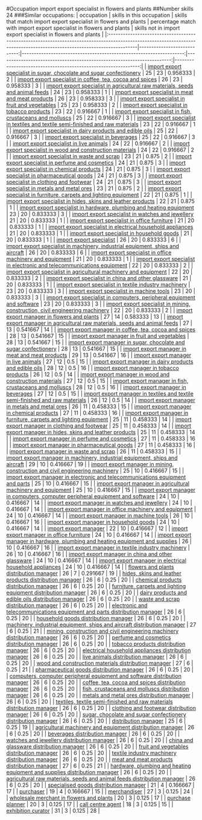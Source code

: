 #Occupation import export specialist in flowers and plants
##Number skills 24
###Similar occupations:
| occupation                                                                                                                                                              |   skills in this occupation |   skills that match import export specialist in flowers and plants |   percentage match with import export specialist in flowers and plants |   skills not in import export specialist in flowers and plants |
|:------------------------------------------------------------------------------------------------------------------------------------------------------------------------|----------------------------:|-------------------------------------------------------------------:|-----------------------------------------------------------------------:|---------------------------------------------------------------:|
| [import export specialist in sugar, chocolate and sugar confectionery](import_export_specialist_in_sugar,_chocolate_and_sugar_confectionery.md)                         |                          25 |                                                                 23 |                                                               0.958333 |                                                              2 |
| [import export specialist in coffee, tea, cocoa and spices](import_export_specialist_in_coffee,_tea,_cocoa_and_spices.md)                                               |                          26 |                                                                 23 |                                                               0.958333 |                                                              3 |
| [import export specialist in agricultural raw materials, seeds and animal feeds](import_export_specialist_in_agricultural_raw_materials,_seeds_and_animal_feeds.md)     |                          24 |                                                                 23 |                                                               0.958333 |                                                              1 |
| [import export specialist in meat and meat products](import_export_specialist_in_meat_and_meat_products.md)                                                             |                          26 |                                                                 23 |                                                               0.958333 |                                                              3 |
| [import export specialist in fruit and vegetables](import_export_specialist_in_fruit_and_vegetables.md)                                                                 |                          25 |                                                                 23 |                                                               0.958333 |                                                              2 |
| [import export specialist in tobacco products](import_export_specialist_in_tobacco_products.md)                                                                         |                          23 |                                                                 22 |                                                               0.916667 |                                                              1 |
| [import export specialist in  fish, crustaceans and molluscs](import_export_specialist_in__fish,_crustaceans_and_molluscs.md)                                           |                          25 |                                                                 22 |                                                               0.916667 |                                                              3 |
| [import export specialist in textiles and textile semi-finished and raw materials](import_export_specialist_in_textiles_and_textile_semi-finished_and_raw_materials.md) |                          23 |                                                                 22 |                                                               0.916667 |                                                              1 |
| [import export specialist in dairy products and edible oils](import_export_specialist_in_dairy_products_and_edible_oils.md)                                             |                          25 |                                                                 22 |                                                               0.916667 |                                                              3 |
| [import export specialist in beverages](import_export_specialist_in_beverages.md)                                                                                       |                          25 |                                                                 22 |                                                               0.916667 |                                                              3 |
| [import export specialist in live animals](import_export_specialist_in_live_animals.md)                                                                                 |                          24 |                                                                 22 |                                                               0.916667 |                                                              2 |
| [import export specialist in wood and construction materials](import_export_specialist_in_wood_and_construction_materials.md)                                           |                          24 |                                                                 22 |                                                               0.916667 |                                                              2 |
| [import export specialist in waste and scrap](import_export_specialist_in_waste_and_scrap.md)                                                                           |                          23 |                                                                 21 |                                                               0.875    |                                                              2 |
| [import export specialist in perfume and cosmetics](import_export_specialist_in_perfume_and_cosmetics.md)                                                               |                          24 |                                                                 21 |                                                               0.875    |                                                              3 |
| [import export specialist in chemical products](import_export_specialist_in_chemical_products.md)                                                                       |                          24 |                                                                 21 |                                                               0.875    |                                                              3 |
| [import export specialist in pharmaceutical goods](import_export_specialist_in_pharmaceutical_goods.md)                                                                 |                          24 |                                                                 21 |                                                               0.875    |                                                              3 |
| [import export specialist in clothing and footwear](import_export_specialist_in_clothing_and_footwear.md)                                                               |                          24 |                                                                 21 |                                                               0.875    |                                                              3 |
| [import export specialist in metals and metal ores](import_export_specialist_in_metals_and_metal_ores.md)                                                               |                          23 |                                                                 21 |                                                               0.875    |                                                              2 |
| [import export specialist in furniture, carpets and lighting equipment](import_export_specialist_in_furniture,_carpets_and_lighting_equipment.md)                       |                          22 |                                                                 21 |                                                               0.875    |                                                              1 |
| [import export specialist in hides, skins and leather products](import_export_specialist_in_hides,_skins_and_leather_products.md)                                       |                          22 |                                                                 21 |                                                               0.875    |                                                              1 |
| [import export specialist in hardware, plumbing and heating equipment](import_export_specialist_in_hardware,_plumbing_and_heating_equipment.md)                         |                          23 |                                                                 20 |                                                               0.833333 |                                                              3 |
| [import export specialist in watches and jewellery](import_export_specialist_in_watches_and_jewellery.md)                                                               |                          21 |                                                                 20 |                                                               0.833333 |                                                              1 |
| [import export specialist in office furniture](import_export_specialist_in_office_furniture.md)                                                                         |                          21 |                                                                 20 |                                                               0.833333 |                                                              1 |
| [import export specialist in electrical household appliances](import_export_specialist_in_electrical_household_appliances.md)                                           |                          21 |                                                                 20 |                                                               0.833333 |                                                              1 |
| [import export specialist in household goods](import_export_specialist_in_household_goods.md)                                                                           |                          21 |                                                                 20 |                                                               0.833333 |                                                              1 |
| [import export specialist](import_export_specialist.md)                                                                                                                 |                          26 |                                                                 20 |                                                               0.833333 |                                                              6 |
| [import export specialist in machinery, industrial equipment, ships and aircraft](import_export_specialist_in_machinery,_industrial_equipment,_ships_and_aircraft.md)   |                          26 |                                                                 20 |                                                               0.833333 |                                                              6 |
| [import export specialist in office machinery and equipment](import_export_specialist_in_office_machinery_and_equipment.md)                                             |                          21 |                                                                 20 |                                                               0.833333 |                                                              1 |
| [import export specialist in electronic and telecommunications equipment](import_export_specialist_in_electronic_and_telecommunications_equipment.md)                   |                          22 |                                                                 20 |                                                               0.833333 |                                                              2 |
| [import export specialist in agricultural machinery and equipment](import_export_specialist_in_agricultural_machinery_and_equipment.md)                                 |                          22 |                                                                 20 |                                                               0.833333 |                                                              2 |
| [import export specialist in china and other glassware](import_export_specialist_in_china_and_other_glassware.md)                                                       |                          21 |                                                                 20 |                                                               0.833333 |                                                              1 |
| [import export specialist in textile industry machinery](import_export_specialist_in_textile_industry_machinery.md)                                                     |                          23 |                                                                 20 |                                                               0.833333 |                                                              3 |
| [import export specialist in machine tools](import_export_specialist_in_machine_tools.md)                                                                               |                          23 |                                                                 20 |                                                               0.833333 |                                                              3 |
| [import export specialist in computers, peripheral equipment and software](import_export_specialist_in_computers,_peripheral_equipment_and_software.md)                 |                          23 |                                                                 20 |                                                               0.833333 |                                                              3 |
| [import export specialist in mining, construction, civil engineering machinery](import_export_specialist_in_mining,_construction,_civil_engineering_machinery.md)       |                          22 |                                                                 20 |                                                               0.833333 |                                                              2 |
| [import export manager in flowers and plants](import_export_manager_in_flowers_and_plants.md)                                                                           |                          27 |                                                                 14 |                                                               0.583333 |                                                             13 |
| [import export manager in agricultural raw materials, seeds and animal feeds](import_export_manager_in_agricultural_raw_materials,_seeds_and_animal_feeds.md)           |                          27 |                                                                 13 |                                                               0.541667 |                                                             14 |
| [import export manager in coffee, tea, cocoa and spices](import_export_manager_in_coffee,_tea,_cocoa_and_spices.md)                                                     |                          28 |                                                                 13 |                                                               0.541667 |                                                             15 |
| [import export manager in fruit and vegetables](import_export_manager_in_fruit_and_vegetables.md)                                                                       |                          28 |                                                                 13 |                                                               0.541667 |                                                             15 |
| [import export manager in sugar, chocolate and sugar confectionery](import_export_manager_in_sugar,_chocolate_and_sugar_confectionery.md)                               |                          28 |                                                                 13 |                                                               0.541667 |                                                             15 |
| [import export manager in meat and meat products](import_export_manager_in_meat_and_meat_products.md)                                                                   |                          29 |                                                                 13 |                                                               0.541667 |                                                             16 |
| [import export manager in live animals](import_export_manager_in_live_animals.md)                                                                                       |                          27 |                                                                 12 |                                                               0.5      |                                                             15 |
| [import export manager in dairy products and edible oils](import_export_manager_in_dairy_products_and_edible_oils.md)                                                   |                          28 |                                                                 12 |                                                               0.5      |                                                             16 |
| [import export manager in tobacco products](import_export_manager_in_tobacco_products.md)                                                                               |                          26 |                                                                 12 |                                                               0.5      |                                                             14 |
| [import export manager in wood and construction materials](import_export_manager_in_wood_and_construction_materials.md)                                                 |                          27 |                                                                 12 |                                                               0.5      |                                                             15 |
| [import export manager in fish, crustaceans and molluscs](import_export_manager_in_fish,_crustaceans_and_molluscs.md)                                                   |                          28 |                                                                 12 |                                                               0.5      |                                                             16 |
| [import export manager in beverages](import_export_manager_in_beverages.md)                                                                                             |                          27 |                                                                 12 |                                                               0.5      |                                                             15 |
| [import export manager in textiles and textile semi-finished and raw materials](import_export_manager_in_textiles_and_textile_semi-finished_and_raw_materials.md)       |                          26 |                                                                 12 |                                                               0.5      |                                                             14 |
| [import export manager in metals and metal ores](import_export_manager_in_metals_and_metal_ores.md)                                                                     |                          26 |                                                                 11 |                                                               0.458333 |                                                             15 |
| [import export manager in chemical products](import_export_manager_in_chemical_products.md)                                                                             |                          27 |                                                                 11 |                                                               0.458333 |                                                             16 |
| [import export manager in furniture, carpets and lighting equipment](import_export_manager_in_furniture,_carpets_and_lighting_equipment.md)                             |                          25 |                                                                 11 |                                                               0.458333 |                                                             14 |
| [import export manager in clothing and footwear](import_export_manager_in_clothing_and_footwear.md)                                                                     |                          25 |                                                                 11 |                                                               0.458333 |                                                             14 |
| [import export manager in hides, skins and leather products](import_export_manager_in_hides,_skins_and_leather_products.md)                                             |                          25 |                                                                 11 |                                                               0.458333 |                                                             14 |
| [import export manager in perfume and cosmetics](import_export_manager_in_perfume_and_cosmetics.md)                                                                     |                          27 |                                                                 11 |                                                               0.458333 |                                                             16 |
| [import export manager in pharmaceutical goods](import_export_manager_in_pharmaceutical_goods.md)                                                                       |                          27 |                                                                 11 |                                                               0.458333 |                                                             16 |
| [import export manager in waste and scrap](import_export_manager_in_waste_and_scrap.md)                                                                                 |                          26 |                                                                 11 |                                                               0.458333 |                                                             15 |
| [import export manager in machinery, industrial equipment, ships and aircraft](import_export_manager_in_machinery,_industrial_equipment,_ships_and_aircraft.md)         |                          29 |                                                                 10 |                                                               0.416667 |                                                             19 |
| [import export manager in mining, construction and civil engineering machinery](import_export_manager_in_mining,_construction_and_civil_engineering_machinery.md)       |                          25 |                                                                 10 |                                                               0.416667 |                                                             15 |
| [import export manager in electronic and telecommunications equipment and parts](import_export_manager_in_electronic_and_telecommunications_equipment_and_parts.md)     |                          25 |                                                                 10 |                                                               0.416667 |                                                             15 |
| [import export manager in agricultural machinery and equipment](import_export_manager_in_agricultural_machinery_and_equipment.md)                                       |                          25 |                                                                 10 |                                                               0.416667 |                                                             15 |
| [import export manager in computers, computer peripheral equipment and software](import_export_manager_in_computers,_computer_peripheral_equipment_and_software.md)     |                          24 |                                                                 10 |                                                               0.416667 |                                                             14 |
| [import export manager in watches and jewellery](import_export_manager_in_watches_and_jewellery.md)                                                                     |                          24 |                                                                 10 |                                                               0.416667 |                                                             14 |
| [import export manager in office machinery and equipment](import_export_manager_in_office_machinery_and_equipment.md)                                                   |                          24 |                                                                 10 |                                                               0.416667 |                                                             14 |
| [import export manager in machine tools](import_export_manager_in_machine_tools.md)                                                                                     |                          26 |                                                                 10 |                                                               0.416667 |                                                             16 |
| [import export manager in household goods](import_export_manager_in_household_goods.md)                                                                                 |                          24 |                                                                 10 |                                                               0.416667 |                                                             14 |
| [import export manager](import_export_manager.md)                                                                                                                       |                          22 |                                                                 10 |                                                               0.416667 |                                                             12 |
| [import export manager in office furniture](import_export_manager_in_office_furniture.md)                                                                               |                          24 |                                                                 10 |                                                               0.416667 |                                                             14 |
| [import export manager in hardware, plumbing and heating equipment and supplies](import_export_manager_in_hardware,_plumbing_and_heating_equipment_and_supplies.md)     |                          26 |                                                                 10 |                                                               0.416667 |                                                             16 |
| [import export manager in textile industry machinery](import_export_manager_in_textile_industry_machinery.md)                                                           |                          26 |                                                                 10 |                                                               0.416667 |                                                             16 |
| [import export manager in china and other glassware](import_export_manager_in_china_and_other_glassware.md)                                                             |                          24 |                                                                 10 |                                                               0.416667 |                                                             14 |
| [import export manager in electrical household appliances](import_export_manager_in_electrical_household_appliances.md)                                                 |                          24 |                                                                 10 |                                                               0.416667 |                                                             14 |
| [flowers and plants distribution manager](flowers_and_plants_distribution_manager.md)                                                                                   |                          26 |                                                                  7 |                                                               0.291667 |                                                             19 |
| [hides, skins and leather products distribution manager](hides,_skins_and_leather_products_distribution_manager.md)                                                     |                          26 |                                                                  6 |                                                               0.25     |                                                             20 |
| [chemical products distribution manager](chemical_products_distribution_manager.md)                                                                                     |                          26 |                                                                  6 |                                                               0.25     |                                                             20 |
| [furniture, carpets and lighting equipment distribution manager](furniture,_carpets_and_lighting_equipment_distribution_manager.md)                                     |                          26 |                                                                  6 |                                                               0.25     |                                                             20 |
| [dairy products and edible oils distribution manager](dairy_products_and_edible_oils_distribution_manager.md)                                                           |                          26 |                                                                  6 |                                                               0.25     |                                                             20 |
| [waste and scrap distribution manager](waste_and_scrap_distribution_manager.md)                                                                                         |                          26 |                                                                  6 |                                                               0.25     |                                                             20 |
| [electronic and telecommunications equipment and parts distribution manager](electronic_and_telecommunications_equipment_and_parts_distribution_manager.md)             |                          26 |                                                                  6 |                                                               0.25     |                                                             20 |
| [household goods distribution manager](household_goods_distribution_manager.md)                                                                                         |                          26 |                                                                  6 |                                                               0.25     |                                                             20 |
| [machinery, industrial equipment, ships and aircraft distribution manager](machinery,_industrial_equipment,_ships_and_aircraft_distribution_manager.md)                 |                          27 |                                                                  6 |                                                               0.25     |                                                             21 |
| [mining, construction and civil engineering machinery distribution manager](mining,_construction_and_civil_engineering_machinery_distribution_manager.md)               |                          26 |                                                                  6 |                                                               0.25     |                                                             20 |
| [perfume and cosmetics distribution manager](perfume_and_cosmetics_distribution_manager.md)                                                                             |                          26 |                                                                  6 |                                                               0.25     |                                                             20 |
| [tobacco products distribution manager](tobacco_products_distribution_manager.md)                                                                                       |                          26 |                                                                  6 |                                                               0.25     |                                                             20 |
| [electrical household appliances distribution manager](electrical_household_appliances_distribution_manager.md)                                                         |                          26 |                                                                  6 |                                                               0.25     |                                                             20 |
| [live animals distribution manager](live_animals_distribution_manager.md)                                                                                               |                          26 |                                                                  6 |                                                               0.25     |                                                             20 |
| [wood and construction materials distribution manager](wood_and_construction_materials_distribution_manager.md)                                                         |                          27 |                                                                  6 |                                                               0.25     |                                                             21 |
| [pharmaceutical goods distribution manager](pharmaceutical_goods_distribution_manager.md)                                                                               |                          26 |                                                                  6 |                                                               0.25     |                                                             20 |
| [computers, computer peripheral equipment and software distribution manager](computers,_computer_peripheral_equipment_and_software_distribution_manager.md)             |                          26 |                                                                  6 |                                                               0.25     |                                                             20 |
| [coffee, tea, cocoa and spices distribution manager](coffee,_tea,_cocoa_and_spices_distribution_manager.md)                                                             |                          26 |                                                                  6 |                                                               0.25     |                                                             20 |
| [fish, crustaceans and molluscs distribution manager](fish,_crustaceans_and_molluscs_distribution_manager.md)                                                           |                          26 |                                                                  6 |                                                               0.25     |                                                             20 |
| [metals and metal ores distribution manager](metals_and_metal_ores_distribution_manager.md)                                                                             |                          26 |                                                                  6 |                                                               0.25     |                                                             20 |
| [textiles, textile semi-finished and raw materials distribution manager](textiles,_textile_semi-finished_and_raw_materials_distribution_manager.md)                     |                          26 |                                                                  6 |                                                               0.25     |                                                             20 |
| [clothing and footwear distribution manager](clothing_and_footwear_distribution_manager.md)                                                                             |                          26 |                                                                  6 |                                                               0.25     |                                                             20 |
| [sugar, chocolate and sugar confectionery distribution manager](sugar,_chocolate_and_sugar_confectionery_distribution_manager.md)                                       |                          26 |                                                                  6 |                                                               0.25     |                                                             20 |
| [distribution manager](distribution_manager.md)                                                                                                                         |                          25 |                                                                  6 |                                                               0.25     |                                                             19 |
| [agricultural machinery and equipment distribution manager](agricultural_machinery_and_equipment_distribution_manager.md)                                               |                          26 |                                                                  6 |                                                               0.25     |                                                             20 |
| [beverages distribution manager](beverages_distribution_manager.md)                                                                                                     |                          26 |                                                                  6 |                                                               0.25     |                                                             20 |
| [watches and jewellery distribution manager](watches_and_jewellery_distribution_manager.md)                                                                             |                          26 |                                                                  6 |                                                               0.25     |                                                             20 |
| [china and glassware distribution manager](china_and_glassware_distribution_manager.md)                                                                                 |                          26 |                                                                  6 |                                                               0.25     |                                                             20 |
| [fruit and vegetables distribution manager](fruit_and_vegetables_distribution_manager.md)                                                                               |                          26 |                                                                  6 |                                                               0.25     |                                                             20 |
| [textile industry machinery distribution manager](textile_industry_machinery_distribution_manager.md)                                                                   |                          26 |                                                                  6 |                                                               0.25     |                                                             20 |
| [meat and meat products distribution manager](meat_and_meat_products_distribution_manager.md)                                                                           |                          27 |                                                                  6 |                                                               0.25     |                                                             21 |
| [hardware, plumbing and heating equipment and supplies distribution manager](hardware,_plumbing_and_heating_equipment_and_supplies_distribution_manager.md)             |                          26 |                                                                  6 |                                                               0.25     |                                                             20 |
| [agricultural raw materials, seeds and animal feeds distribution manager](agricultural_raw_materials,_seeds_and_animal_feeds_distribution_manager.md)                   |                          26 |                                                                  6 |                                                               0.25     |                                                             20 |
| [specialised goods distribution manager](specialised_goods_distribution_manager.md)                                                                                     |                          21 |                                                                  4 |                                                               0.166667 |                                                             17 |
| [purchaser](purchaser.md)                                                                                                                                               |                          19 |                                                                  4 |                                                               0.166667 |                                                             15 |
| [merchandiser](merchandiser.md)                                                                                                                                         |                          27 |                                                                  3 |                                                               0.125    |                                                             24 |
| [wholesale merchant in flowers and plants](wholesale_merchant_in_flowers_and_plants.md)                                                                                 |                          20 |                                                                  3 |                                                               0.125    |                                                             17 |
| [purchase planner](purchase_planner.md)                                                                                                                                 |                          20 |                                                                  3 |                                                               0.125    |                                                             17 |
| [call centre agent](call_centre_agent.md)                                                                                                                               |                          18 |                                                                  3 |                                                               0.125    |                                                             15 |
| [exhibition curator](exhibition_curator.md)                                                                                                                             |                          31 |                                                                  3 |                                                               0.125    |                                                             28 |
